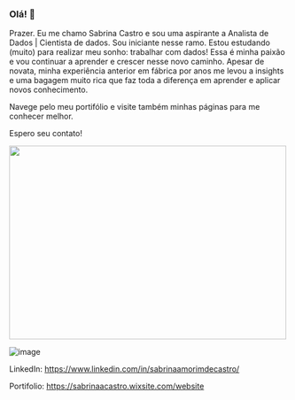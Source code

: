 ### Olá! 👋

Prazer. Eu me chamo Sabrina Castro e sou uma aspirante a Analista de Dados | Cientista de dados.
Sou iniciante nesse ramo. Estou estudando (muito) para realizar meu sonho: trabalhar com dados! Essa é minha paixão e vou continuar a aprender e crescer nesse novo caminho.
Apesar de novata, minha experiência anterior em fábrica por anos me levou a insights e uma bagagem muito rica que faz toda a diferença em aprender e aplicar novos conhecimento.

Navege pelo meu portifólio e visite também minhas páginas para me conhecer melhor.

Espero seu contato!

<img src="https://user-images.githubusercontent.com/81202040/118897419-9a8c4080-b8e0-11eb-8232-b16bacb4abef.png" width="500" height="350">  



![image](https://user-images.githubusercontent.com/81202040/118897841-809f2d80-b8e1-11eb-9929-f9200153a820.png)


LinkedIn:
https://www.linkedin.com/in/sabrinaamorimdecastro/

Portifolio:
https://sabrinaacastro.wixsite.com/website



<!--
**cassabr/cassabr** is a ✨ _special_ ✨ repository because its `README.md` (this file) appears on your GitHub profile.

Here are some ideas to get you started:

- 🔭 I’m currently working on ...
- 🌱 I’m currently learning ...
- 👯 I’m looking to collaborate on ...
- 🤔 I’m looking for help with ...
- 💬 Ask me about ...
- 📫 How to reach me: ...
- 😄 Pronouns: ...
- ⚡ Fun fact: ...
-->

